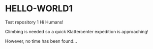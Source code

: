 # HELLO-WORLD1
Test repository 1
Hi Humans!

Climbing is needed so a quick Klattercenter expedition is approaching!

However, no time has been found...
